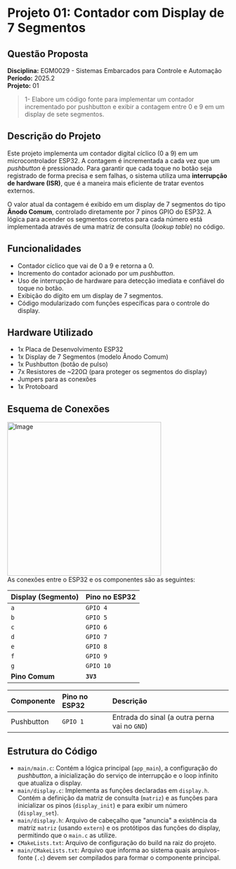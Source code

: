 # Projeto 01: Contador com Display de 7 Segmentos

## Questão Proposta

**Disciplina:** EGM0029 - Sistemas Embarcados para Controle e Automação  
**Período:** 2025.2  
**Projeto:** 01

> 1- Elabore um código fonte para implementar um contador incrementado por pushbutton e exibir a contagem entre 0 e 9 em um display de sete segmentos.

## Descrição do Projeto

Este projeto implementa um contador digital cíclico (0 a 9) em um microcontrolador ESP32. A contagem é incrementada a cada vez que um *pushbutton* é pressionado. Para garantir que cada toque no botão seja registrado de forma precisa e sem falhas, o sistema utiliza uma **interrupção de hardware (ISR)**, que é a maneira mais eficiente de tratar eventos externos.

O valor atual da contagem é exibido em um display de 7 segmentos do tipo **Ânodo Comum**, controlado diretamente por 7 pinos GPIO do ESP32. A lógica para acender os segmentos corretos para cada número está implementada através de uma matriz de consulta (*lookup table*) no código.

## Funcionalidades

  - Contador cíclico que vai de 0 a 9 e retorna a 0.
  - Incremento do contador acionado por um *pushbutton*.
  - Uso de interrupção de hardware para detecção imediata e confiável do toque no botão.
  - Exibição do dígito em um display de 7 segmentos.
  - Código modularizado com funções específicas para o controle do display.

## Hardware Utilizado


  - 1x Placa de Desenvolvimento ESP32
  - 1x Display de 7 Segmentos (modelo Ânodo Comum)
  - 1x Pushbutton (botão de pulso)
  - 7x Resistores de \~220Ω (para proteger os segmentos do display)
  - Jumpers para as conexões
  - 1x Protoboard

## Esquema de Conexões
<div>
<img width="350" height="350" alt="Image" src="https://github.com/user-attachments/assets/b29ed7ee-ad37-4379-9e93-1637aa2c799c" />
</div>
As conexões entre o ESP32 e os componentes são as seguintes:

| Display (Segmento) | Pino no ESP32 |
| :----------------- | :------------ |
| `a`                | `GPIO 4`      |
| `b`                | `GPIO 5`      |
| `c`                | `GPIO 6`      |
| `d`                | `GPIO 7`      |
| `e`                | `GPIO 8`      |
| `f`                | `GPIO 9`      |
| `g`                | `GPIO 10`     |
| **Pino Comum** | **`3V3`** |

| Componente | Pino no ESP32 | Descrição                                  |
| :--------- | :------------ | :----------------------------------------- |
| Pushbutton | `GPIO 1`      | Entrada do sinal (a outra perna vai no `GND`) |

## Estrutura do Código

  - `main/main.c`: Contém a lógica principal (`app_main`), a configuração do *pushbutton*, a inicialização do serviço de interrupção e o loop infinito que atualiza o display.
  - `main/display.c`: Implementa as funções declaradas em `display.h`. Contém a definição da matriz de consulta (`matriz`) e as funções para inicializar os pinos (`display_init`) e para exibir um número (`display_set`).
  - `main/display.h`: Arquivo de cabeçalho que "anuncia" a existência da matriz `matriz` (usando `extern`) e os protótipos das funções do display, permitindo que o `main.c` as utilize.
  - `CMakeLists.txt`: Arquivo de configuração do build na raiz do projeto.
  - `main/CMakeLists.txt`: Arquivo que informa ao sistema quais arquivos-fonte (`.c`) devem ser compilados para formar o componente principal.

